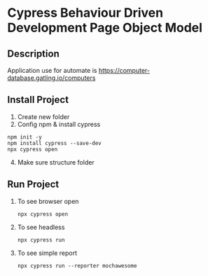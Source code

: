 # Cypress Behaviour Driven Development Page Object Model

## Description
Application use for automate is https://computer-database.gatling.io/computers

## Install Project
1. Create new folder
2. Config npm & install cypress
```
npm init -y
npm install cypress --save-dev
npx cypress open
```
4. Make sure structure folder

## Run Project
1. To see browser open
   ```
   npx cypress open
   ```
3. To see headless
   ```
   npx cypress run
   ```
5. To see simple report
   ```
   npx cypress run --reporter mochawesome
   ```
